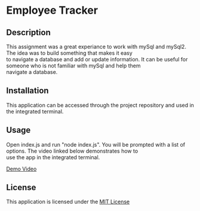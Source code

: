 # Employee Tracker


## Description

This assignment was a great experiance to work with mySql and mySql2. The idea was to build something that makes it easy <br>
to navigate a database and add or update information. It can be useful for someone who is not familiar with mySql and help them <br> navigate a database.


## Installation

This application can be accessed through the project repository and used in the integrated terminal.

## Usage

Open index.js and run "node index.js". You will be prompted with a list of options. The video linked below demonstrates how to <br> use the app in the integrated terminal.

[Demo Video](https://drive.google.com/file/d/122Tyd_GHWJ67WAEWZ12L1gIguDje8ToH/view)


## License

This application is licensed under the [MIT License](LICENSE)






